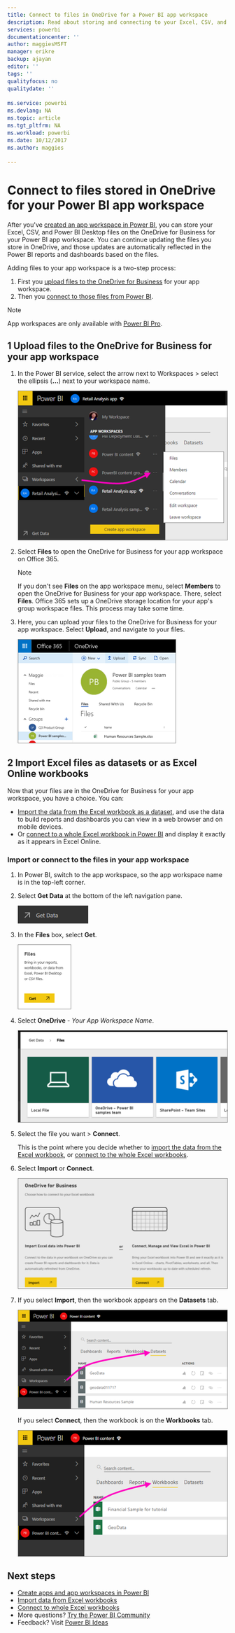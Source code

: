 ```yaml
---
title: Connect to files in OneDrive for a Power BI app workspace
description: Read about storing and connecting to your Excel, CSV, and Power BI Desktop files on the OneDrive for your Power BI app workspace.
services: powerbi
documentationcenter: ''
author: maggiesMSFT
manager: erikre
backup: ajayan
editor: ''
tags: ''
qualityfocus: no
qualitydate: ''

ms.service: powerbi
ms.devlang: NA
ms.topic: article
ms.tgt_pltfrm: NA
ms.workload: powerbi
ms.date: 10/12/2017
ms.author: maggies

---
```

# Connect to files stored in OneDrive for your Power BI app workspace
After you've [created an app workspace in Power BI](service-create-distribute-apps.md), you can store your Excel, CSV, and Power BI Desktop files on the OneDrive for Business for your Power BI app workspace. You can continue updating the files you store in OneDrive, and those updates are automatically reflected in the Power BI reports and dashboards based on the files. 

Adding files to your app workspace is a two-step process: 

1. First you [upload files to the OneDrive for Business](service-connect-to-files-in-app-workspace-onedrive-for-business.md#1-upload-files-to-the-onedrive-for-business-for-your-app-workspace) for your app workspace.
2. Then you [connect to those files from Power BI](service-connect-to-files-in-app-workspace-onedrive-for-business.md#2-import-excel-files-as-datasets-or-as-excel-online-workbooks).

> [!NOTE]
> App workspaces are only available with [Power BI Pro](service-free-vs-pro.md).
> 
> 

## 1 Upload files to the OneDrive for Business for your app workspace
1. In the Power BI service, select the arrow next to Workspaces > select the ellipsis (**…**) next to your workspace name. 
   
   ![](media/service-connect-to-files-in-app-workspace-onedrive-for-business/power-bi-app-ellipsis.png)
2. Select **Files** to open the OneDrive for Business for your app workspace on Office 365.
   
   > [!NOTE]
   > If you don't see **Files** on the app workspace menu, select **Members** to open the OneDrive for Business for your app workspace. There, select **Files**. Office 365 sets up a OneDrive storage location for your app's group workspace files. This process may take some time. 
   > 
   > 
3. Here, you can upload your files to the OneDrive for Business for your app workspace. Select **Upload**, and navigate to your files.
   
   ![](media/service-connect-to-files-in-app-workspace-onedrive-for-business/pbi_grpfilesonedrive.png)

## 2 Import Excel files as datasets or as Excel Online workbooks
Now that your files are in the OneDrive for Business for your app workspace, you have a choice. You can: 

* [Import the data from the Excel workbook as a dataset](service-get-data-from-files.md), and use the data to build reports and dashboards you can view in a web browser and on mobile devices.
* Or [connect to a whole Excel workbook in Power BI](service-excel-workbook-files.md) and display it exactly as it appears in Excel Online.

### Import or connect to the files in your app workspace
1. In Power BI, switch to the app workspace, so the app workspace name is in the top-left corner. 
2. Select **Get Data** at the bottom of the left navigation pane. 
   
   ![](media/service-connect-to-files-in-app-workspace-onedrive-for-business/power-bi-app-get-data-button.png)
3. In the **Files** box, select **Get**.
   
   ![](media/service-connect-to-files-in-app-workspace-onedrive-for-business/pbi_getfiles.png)
4. Select **OneDrive** - *Your App Workspace Name*.
   
    ![](media/service-connect-to-files-in-app-workspace-onedrive-for-business/pbi_grp_one_drive_shrpt.png)
5. Select the file you want > **Connect**.
   
    This is the point where you decide whether to [import the data from the Excel workbook](service-get-data-from-files.md), or [connect to the whole Excel workbooks](service-excel-workbook-files.md).
6. Select **Import** or **Connect**.
   
    ![](media/service-connect-to-files-in-app-workspace-onedrive-for-business/pbi_importexceldataorwholecrop.png)
7. If you select **Import**, then the workbook appears on the **Datasets** tab. 
   
    ![](media/service-connect-to-files-in-app-workspace-onedrive-for-business/power-bi-app-excel-file-import.png)
   
    If you select **Connect**, then the workbook is on the **Workbooks** tab.
   
    ![](media/service-connect-to-files-in-app-workspace-onedrive-for-business/power-bi-app-excel-file-connect.png)

## Next steps
* [Create apps and app workspaces in Power BI](service-create-distribute-apps.md)
* [Import data from Excel workbooks](service-get-data-from-files.md)
* [Connect to whole Excel workbooks](service-excel-workbook-files.md)
* More questions? [Try the Power BI Community](http://community.powerbi.com/)
* Feedback? Visit [Power BI Ideas](https://ideas.powerbi.com/forums/265200-power-bi)


